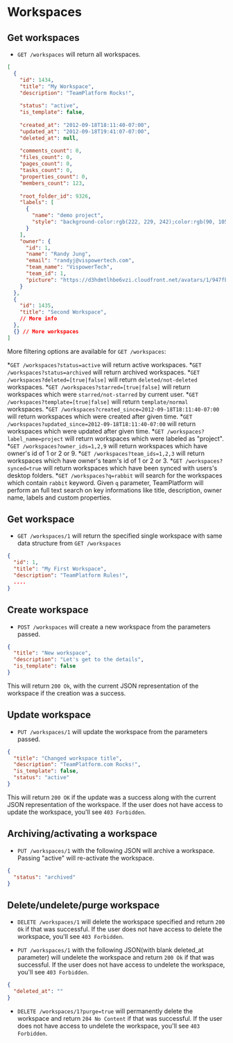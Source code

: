 Workspaces
========

Get workspaces
------------

* `GET /workspaces` will return all workspaces.

```json
[
  {
    "id": 1434,
    "title": "My Workspace",
    "description": "TeamPlatform Rocks!",
    
    "status": "active",
    "is_template": false,
    
    "created_at": "2012-09-18T18:11:40-07:00",
    "updated_at": "2012-09-18T19:41:07-07:00",
    "deleted_at": null,
    
    "comments_count": 0,
    "files_count": 0,
    "pages_count": 0,
    "tasks_count": 0,
    "properties_count": 0,
    "members_count": 123,
    
    "root_folder_id": 9326,
    "labels": [
      {
        "name": "demo project",
        "style": "background-color:rgb(222, 229, 242);color:rgb(90, 105, 134);"
      }
    ],
    "owner": {
      "id": 1,
      "name": "Randy Jung",
      "email": "randyj@vispowertech.com",
      "team_name": "VispowerTech",
      "team_id": 1,
      "picture": "https://d3hdmtlhbe6vzi.cloudfront.net/avatars/1/947fbb3731d5e7b765a3c594be4c47ed.png"
    }
  },
  {
    "id": 1435,
    "title": "Second Workspace",
    // More info
  },
  {} // More workspaces
]
```

More filtering options are available for `GET /workspaces`:
        
*`GET /workspaces?status=active` will return active workspaces.
*`GET /workspaces?status=archived` will return archived workspaces.
*`GET /workspaces?deleted=[true|false]` will return `deleted/not-deleted` workspaces.
*`GET /workspaces?starred=[true|false]` will return workspaces which were `starred/not-starred` by current user.
*`GET /workspaces?template=[true|false]` will return `template/normal` workspaces.
*`GET /workspaces?created_since=2012-09-18T18:11:40-07:00` will return workspaces which were created after given time.
*`GET /workspaces?updated_since=2012-09-18T18:11:40-07:00` will return workspaces which were updated after given time.
*`GET /workspaces?label_name=project` will return workspaces which were labeled as "project".
*`GET /workspaces?owner_ids=1,2,9` will return workspaces which have owner's id of 1 or 2 or 9.
*`GET /workspaces?team_ids=1,2,3` will return workspaces which have owner's team's id of 1 or 2 or 3.
*`GET /workspaces?synced=true` will return workspaces which have been synced with users's desktop folders.
*`GET /workspaces?q=rabbit` will search for the workspaces which contain `rabbit` keyword. Given `q` parameter, TeamPlatform will perform an full text search on key informations like title, description, owner name, labels and custom properties.

Get workspace
-----------

* `GET /workspaces/1` will return the specified single workspace with same data structure from `GET /workspaces`

```json
{
  "id": 1,
  "title": "My First Workspace",
  "description": "TeamPlatform Rules!",
  ....
}
```

Create workspace
--------------

* `POST /workspaces` will create a new workspace from the parameters passed.

```json
{
  "title": "New workspace",
  "description": "Let's get to the details",
  "is_template": false
}
```

This will return `200 Ok`, with the current JSON representation of the workspace if the creation was a success.

Update workspace
---------------

* `PUT /workspaces/1` will update the workspace from the parameters passed.

```json
{
  "title": "Changed workspace title",
  "description": "TeamPlatform.com Rocks!",
  "is_template": false,
  "status": "active"
}
```

This will return `200 OK` if the update was a success along with the current JSON representation of the workspace. If the user does not have access to update the workspace, you'll see `403 Forbidden`.

Archiving/activating a workspace
------------------------------

* `PUT /workspaces/1` with the following JSON will archive a workspace. Passing "active" will re-activate the workspace.

```json
{
  "status": "archived"
}
```

Delete/undelete/purge workspace
-------------

* `DELETE /workspaces/1` will delete the workspace specified and return `200 Ok` if that was successful. If the user does not have access to delete the workspace, you'll see `403 Forbidden`.

* `PUT /workspaces/1` with the following JSON(with blank deleted_at parameter) will undelete the workspace and return `200 Ok` if that was successful. If the user does not have access to undelete the workspace, you'll see `403 Forbidden`.

```json
{
  "deleted_at": ""
}
```

* `DELETE /workspaces/1?purge=true` will permanently delete the workspace and return `204 No Content` if that was successful. If the user does not have access to undelete the workspace, you'll see `403 Forbidden`.